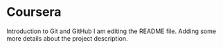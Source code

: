 # Coursera
Introduction to Git and GitHub
I am editing the README file. Adding some more details about the project description.
